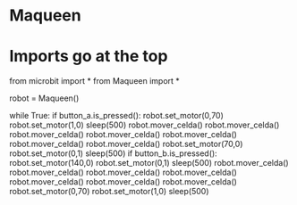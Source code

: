 # Maqueen
# Imports go at the top
from microbit import *
from Maqueen import *

robot = Maqueen()

while True:
    if button_a.is_pressed():
        robot.set_motor(0,70)
        robot.set_motor(1,0)
        sleep(500)
        robot.mover_celda()
        robot.mover_celda()
        robot.mover_celda()
        robot.mover_celda()
        robot.mover_celda()
        robot.mover_celda()
        robot.mover_celda()
        robot.set_motor(70,0)
        robot.set_motor(0,1)
        sleep(500)
    if button_b.is_pressed():
         robot.set_motor(140,0)
         robot.set_motor(0,1)
         sleep(500)
         robot.mover_celda()
         robot.mover_celda()
         robot.mover_celda()
         robot.mover_celda()
         robot.mover_celda()
         robot.mover_celda()
         robot.mover_celda()
         robot.set_motor(0,70)
         robot.set_motor(1,0)
         sleep(500)
